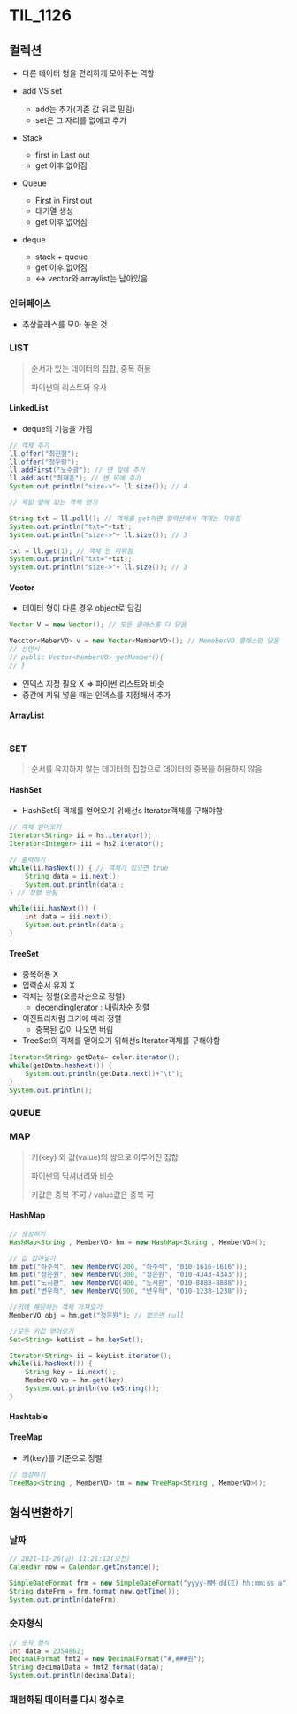 # TIL_1126

## 컬렉션

- 다른 데이터 형을 편리하게 모아주는 역할

- add VS set
  - add는 추가(기존 값 뒤로 밀림)
  - set은 그 자리를 없에고 추가
- Stack
  - first in Last out
  - get 이후 없어짐
- Queue
  - First in First out
  - 대기열 생성
  - get 이후 없어짐
- deque
  - stack + queue
  - get 이후 없어짐
  - <-> vector와 arraylist는 남아있음

### 인터페이스

- 추상클래스를 모아 놓은 것

### LIST

> 순서가 있는 데이터의 집합, 중복 허용
>
> 파이썬의 리스트와 유사

#### LinkedList

- deque의 기능을 가짐

```java
// 객체 추가
ll.offer("최진행");
ll.offer("정우람");
ll.addFirst("노수광"); // 맨 앞에 추가
ll.addLast("최재훈"); // 맨 뒤에 추가
System.out.println("size->"+ ll.size()); // 4

// 제일 앞에 있는 객체 얻기

String txt = ll.poll(); // 객체를 get하면 컬력션에서 객체는 지워짐
System.out.println("txt="+txt);		
System.out.println("size->"+ ll.size()); // 3

txt = ll.get(1); // 객체 안 지워짐
System.out.println("txt="+txt);	
System.out.println("size->"+ ll.size()); // 3 
```



#### Vector

- 데이터 형이 다른 경우 object로 담김

```java
Vector V = new Vector(); // 모든 클래스를 다 담음

Vecctor<MeberVO> v = new Vector<MemberVO>(); // MemeberVO 클래스만 담음
// 선언시
// public Vector<MemberVO> getMember(){
// }
```

- 인덱스 지정 필요 X => 파이썬 리스트와 비슷
- 중간에 끼워 넣을 때는 인덱스를 지정해서 추가

#### ArrayList

```sql
```





### SET

> 순서를 유지하지 않는 데이터의 집합으로 데이터의 중복을 허용하지 않음

#### HashSet

- HashSet의 객체를 얻어오기 위해선s Iterator객체를 구해야함

```java
// 객체 얻어오기
Iterator<String> ii = hs.iterator();
Iterator<Integer> iii = hs2.iterator();

// 출력하기
while(ii.hasNext()) { // 객체가 있으면 true
    String data = ii.next();
    System.out.println(data);
} // 정렬 안됨

while(iii.hasNext()) {
    int data = iii.next();
    System.out.println(data);
}
```



#### TreeSet

- 중복허용 X
- 입력순서 유지 X
- 객체는 정렬(오름차순으로 정렬)
  - decendingIerator : 내림차순 정렬
- 이진트리처럼 크기에 따라 정렬
  - 중복된 값이 나오면 버림
- TreeSet의 객체를 얻어오기 위해선s Iterator객체를 구해야함

```java
Iterator<String> getData= color.iterator();
while(getData.hasNext()) {
    System.out.println(getData.next()+"\t");
}
System.out.println();
```







### QUEUE



### MAP

> 키(key) 와 값(value)의 쌍으로 이루어진 집합
>
> 파이썬의 딕셔너리와 비슷
>
> 키값은 중복 不可 / value값은 중복 可



#### HashMap

```java
// 생성하기
HashMap<String , MemberVO> hm = new HashMap<String , MemberVO>();

// 값 집어넣기
hm.put("하주석", new MemberVO(200, "하주석", "010-1616-1616"));
hm.put("정은원", new MemberVO(300, "정은원", "010-4343-4343"));
hm.put("노시환", new MemberVO(400, "노시환", "010-8888-8888"));
hm.put("변우혁", new MemberVO(500, "변우혁", "010-1238-1238"));

//키에 해당하는 객체 가져오기
MemberVO obj = hm.get("정은원"); // 없으면 null

//모든 키값 얻어오기
Set<String> ketList = hm.keySet();

Iterator<String> ii = keyList.iterator();
while(ii.hasNext()) {
    String key = ii.next();
    MemberVO vo = hm.get(key);
    System.out.println(vo.toString());
}
```



#### Hashtable



#### TreeMap

- 키(key)를 기준으로 정렬

```java
// 생성하기
TreeMap<String , MemberVO> tm = new TreeMap<String , MemberVO>();
```







## 형식변환하기

### 날짜

```java
// 2021-11-26(금) 11:21:12(오전)
Calendar now = Calendar.getInstance();

SimpleDateFormat frm = new SimpleDateFormat("yyyy-MM-dd(E) hh:mm:ss a");
String dateFrm = frm.format(now.getTime());
System.out.println(dateFrm);

```



### 숫자형식

```java
// 숫자 형식
int data = 2354862;
DecimalFormat fmt2 = new DecimalFormat("#,###원");
String decimalData = fmt2.format(data);
System.out.println(decimalData);
```



### 패턴화된 데이터를 다시 정수로

```java
```



